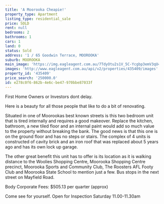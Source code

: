 ```yaml
---
title: 'A Moorooka Cheapie!'
property_type: Apartment
listing_type: residential_sale
price: SOLD
rent: null
bedrooms: 2
bathrooms: 1
cars: 1
land: 0
status: Sold
address: '1 / 65 Goodwin Terrace, MOOROOKA'
suburb: MOOROOKA
main_image: 'https://img.eagleagent.com.au/7TdyOtu2s1V_5C-Ycgbp3emV3qU=/1280x854/smart/https://s3-us-west-2.amazonaws.com/eagleagent-orig/images/6824253/113788715-image-M.jpg'
images: 'http://www.eagleagent.com.au/api/v2/properties/435409/images'
property_id: '435409'
price_search: '250000.0'
id: e278c0f6-862b-4e6c-be47-970bbe87033f
---
```

First Home Owners or Investors dont delay.

Here is a beauty for all those people that like to do a bit of renovating.

Situated in one of Moorookas best known streets is this two bedroom unit that is tired internally and requires a good makeover. Replace the kitchen, bathroom, a new tiled floor and an internal paint would add so much value to the property without breaking the bank. The good news is that this one is on the ground floor and has no steps or stairs. The complex of 4 units is constructed of cavity brick and an iron roof that was replaced about 5 years ago and has its own lock up garage.

The other great benefit this unit has to offer is its location as it is walking distance to the Woolies Shopping Centre, Moorooka Shopping Centre precinct, Moorooka Sports and Community Club, The Roosters AFL Footy Club and Moorooka State School to mention just a few. Bus stops in the next street on Mayfield Road.

Body Corporate Fees: $505.13 per quarter (approx)

Come see for yourself. Open for Inspection Saturday 11.00-11.30am